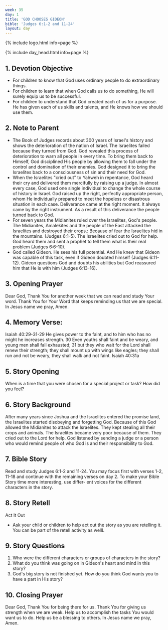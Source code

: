 ```yaml
---
week: 35
day: 1
title: 'GOD CHOOSES GIDEON'
bible: 'Judges 6:1-2 and 11-24'
layout: day
---
```



{% include logo.html info=page %}

{% include day_head.html info=page %}

## 1. Devotion Objective
- For children to know that God uses ordinary people to do extraordinary things.
- For children to learn that when God calls us to do something, He will surely equip us to be successful.
- For children to understand that God created each of us for a purpose. He has given each of us skills and talents, and He knows how we should use them.

## 2. Note to Parent
- The Book of Judges records about 300 years of Israel's history and shows the deterioration of the nation of Israel. The Israelites failed because they turned from God. God revealed this process of deterioration to warn all people in every time. To bring them back to Himself, God disciplined His people by allowing them to fall under the control and domination of their enemies. God designed it to bring the Israelites back to a consciousness of sin and their need for God.
- When the Israelites "cried out" to Yahweh in repentance, God heard their cry and delivered them mercifully by raising up a judge. In almost every case, God used one single individual to change the whole course of history in Israel. God raised up the right, perfectly appropriate person, whom He individually prepared to meet the hopeless or disastrous situation in each case. Deliverance came at the right moment. It always came by the right instrument. As a result of this deliverance the people turned back to God.
- For seven years the Midianites ruled over the Israelites, God's people. The Midianites, Amalekites and the people of the East attacked the Israelites and destroyed their crops.: Because of fear the Israelites hid in the mountains. (Judges 6:1-5). The Israelites cried out to God for help. God heard them and sent a prophet to tell them what is their real problem (Judges 6:6-10).
- God called Gideon. He sees his full potential. And He knew that Gideon was capable of this task, even if Gideon doubted himself (Judges 6:11-12). Gideon questions God and doubts his abilities but God reassured him that He is with him (Judges 6:13-16).

## 3. Opening Prayer
 Dear God, Thank You for another week that we can read and study Your word. Thank You for Your Word that keeps reminding us that we are special. In Jesus name we pray, Amen.

## 4. Memory Verse:
 Isaiah 40:29-31-29 He gives power to the faint, and to him who has no might he increases strength. 30 Even youths shall faint and be weary, and young men shall fall exhausted; 31 but they who wait for the Lord shall renew their strength; they shall mount up with wings like eagles; they shall run and not be weary, they shall walk and not faint. Isaiah 40:31a

## 5. Story Opening
When is a time that you were chosen for a special project or task? How did you feel?

## 6. Story Background
After many years since Joshua and the Israelites entered the promise land, the Israelites started disobeying and forgetting God. Because of this God allowed the Midianites to attack the Israelites. They kept stealing all their crops and animals. The Israelites became very poor because of them. They cried out to the Lord for help. God listened by sending a judge or a person who would remind people of who God is and their responsibility to God.

## 7. Bible Story
Read and study Judges 6:1-2 and 11-24. You may focus first with verses 1-2, 11-18 and continue with the remaining verses on day 2. To make your Bible Story time more interesting, use differ- ent voices for the different characters in the story.

## 8. Story Retell
Act It Out
- Ask your child or children to help act out the story as you are retelling it. You can be part of the retell activity as wellL

## 9. Story Questions
1. Who were the different characters or groups of characters in the story?
2. What do you think was going on in Gideon's heart and mind in this story?
3. God's big story is not finished yet. How do you think God wants you to have a part in His story?

## 10. Closing Prayer
Dear God, Thank You for being there for us. Thank You for giving us strength when we are weak. Help us to accomplish the tasks You would want us to do. Help us be a blessing to others. In Jesus name we pray, Amen.


